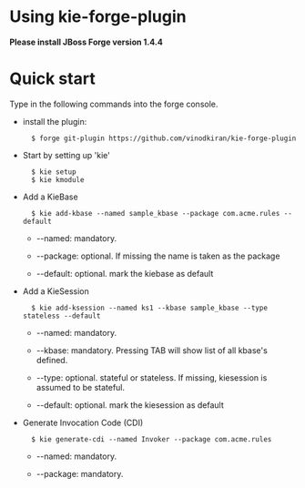 Using kie-forge-plugin
==========================

**Please install JBoss Forge version 1.4.4**

Quick start
===========

Type in the following commands into the forge console.

* install the plugin:

        $ forge git-plugin https://github.com/vinodkiran/kie-forge-plugin

* Start by setting up 'kie'

        $ kie setup
        $ kie kmodule

* Add a KieBase

        $ kie add-kbase --named sample_kbase --package com.acme.rules --default

    * --named: mandatory.

    * --package: optional. If missing the name is taken as the package

    * --default: optional. mark the kiebase as default

* Add a KieSession

        $ kie add-ksession --named ks1 --kbase sample_kbase --type stateless --default

    * --named: mandatory.

    * --kbase: mandatory. Pressing TAB will show list of all kbase's defined.

    * --type: optional. stateful or stateless. If missing, kiesession is assumed to be stateful.

    * --default: optional. mark the kiesession as default

* Generate Invocation Code (CDI)

        $ kie generate-cdi --named Invoker --package com.acme.rules

    * --named: mandatory.

    * --package: mandatory.

